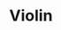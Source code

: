 --- 
title: "Violin"
publishdate: "2019-2-4T16:48:46+02:00"
src: "https://365manga.net/manga/violin"
image: "https://data.365manga.net/images/thumbnails/30645-violin.jpg"
description: " Violin summary is updating. Come visit Mangakakalot.com sometime to read the latest chapter of Violin. If you have any question about this manga, Please don't hesitate to contact us or translate team. Hope you enjoy it."
---